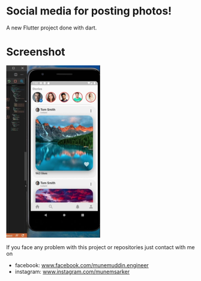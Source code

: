 # Social media for posting photos!

A new Flutter project done with dart.

# Screenshot
<img src="./screenshot1.jpg" width="250">


If you face any problem with this project or repositories just contact with me on 
- facebook: www.facebook.com/munemuddin.engineer
- instagram: www.instagram.com/munemsarker
